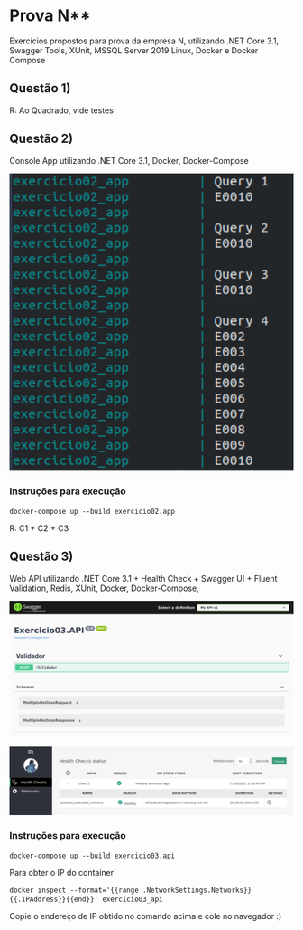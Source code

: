 Prova N**
============
Exercícios propostos para prova da empresa N, utilizando .NET Core 3.1, Swagger Tools, XUnit, MSSQL Server 2019 Linux, Docker e Docker Compose 

## Questão 1)

R: Ao Quadrado, vide testes

## Questão 2)

Console App utilizando .NET Core 3.1, Docker, Docker-Compose

<p align="center">
<img src="./assets/questao2_app.png" alt="Console App Output" width="538">
</p>

### Instruções para execução

```
docker-compose up --build exercicio02.app
```

R: C1 + C2 + C3

## Questão 3)

Web API utilizando .NET Core 3.1 + Health Check + Swagger UI + Fluent Validation, Redis, XUnit, Docker, Docker-Compose,
 
<p align="center">
<img src="./assets/questao3_api_doc.png" alt="Swagger UI" width="738">
</p>
<p align="center">
 <img src="./assets/questao3_api_healthcheck_ui.png" alt="Health Check UI" width="738">
</p>

### Instruções para execução

```
docker-compose up --build exercicio03.api
```

Para obter o IP do container

```
docker inspect --format='{{range .NetworkSettings.Networks}}{{.IPAddress}}{{end}}' exercicio03_api
```

Copie o endereço de IP obtido no comando acima e cole no navegador :)